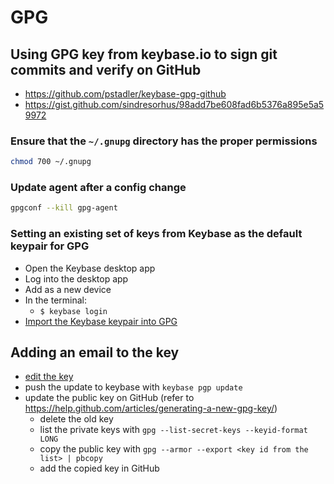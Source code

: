 # GPG

## Using GPG key from keybase.io to sign git commits and verify on GitHub

* <https://github.com/pstadler/keybase-gpg-github>
* <https://gist.github.com/sindresorhus/98add7be608fad6b5376a895e5a59972>

### Ensure that the `~/.gnupg` directory has the proper permissions

```sh
chmod 700 ~/.gnupg
```

### Update agent after a config change

```sh
gpgconf --kill gpg-agent
```

### Setting an existing set of keys from Keybase as the default keypair for GPG

* Open the Keybase desktop app
* Log into the desktop app
* Add as a new device
* In the terminal:
  * `$ keybase login`
* [Import the Keybase keypair into GPG](https://github.com/pstadler/keybase-gpg-github#import-key-to-gpg-on-another-host)

## Adding an email to the key

* [edit the key](https://www.katescomment.com/how-to-add-additional-email-addresses-to-your-gpg-identity/)
* push the update to keybase with `keybase pgp update`
* update the public key on GitHub (refer to <https://help.github.com/articles/generating-a-new-gpg-key/>)
  * delete the old key
  * list the private keys with `gpg --list-secret-keys --keyid-format LONG`
  * copy the public key with `gpg --armor --export <key id from the list> | pbcopy`
  * add the copied key in GitHub
